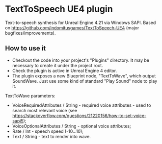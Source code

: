 TextToSpeech UE4 plugin
=======================

Text-to-speech synthesis for Unreal Engine 4.21 via Windows SAPI.
Based on https://github.com/indomitusgames/TextToSpeech-UE4 (major bugfixes/improvements).

How to use it
-------------

* Checkout the code into your project's "Plugins" directory. It may be necessary to create it under the project root.
* Check the plugin is active in Unreal Engine 4 editor.
* The plugin exposes a new Blueprint node, "TextToWave", which output SoundWave. Just use some kind of standard "Play Sound" node to play it.

TextToWave parameters:

* VoiceRequiredAttributes / String - required voice attributes - used to search most relevant voice (see https://stackoverflow.com/questions/21220156/how-to-set-voice-sapi5);
* VoiceOptionalAttributes / String - optional voice attributes;
* Rate / Int - speech speed (-10...10);
* Text / String - text to render into wave.
